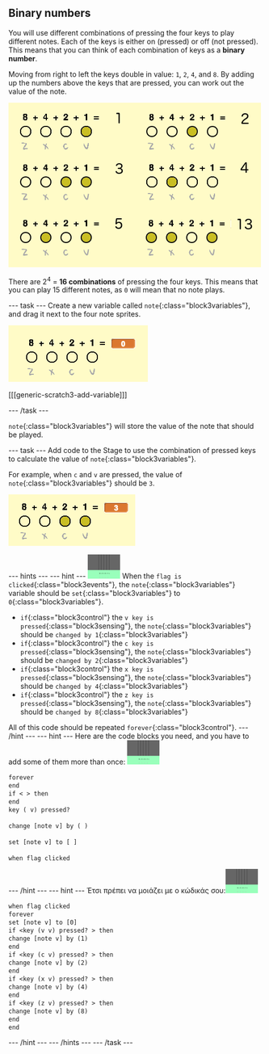 ## Binary numbers

You will use different combinations of pressing the four keys to play different notes. Each of the keys is either on (pressed) or off (not pressed). This means that you can think of each combination of keys as a **binary number**.

Moving from right to left the keys double in value: `1`, `2`, `4`, and `8`. By adding up the numbers above the keys that are pressed, you can work out the value of the note.

![Note value examples](images/note-values.png)

There are 2<sup>4</sup> = **16 combinations** of pressing the four keys. This means that you can play 15 different notes, as `0` will mean that no note plays.

\--- task \--- Create a new variable called `note`{:class="block3variables"}, and drag it next to the four note sprites.

![Note variable](images/note-create.png)

[[[generic-scratch3-add-variable]]]

\--- /task \---

`note`{:class="block3variables"} will store the value of the note that should be played.

\--- task \--- Add code to the Stage to use the combination of pressed keys to calculate the value of `note`{:class="block3variables"}.

For example, when `c` and `v` are pressed, the value of `note`{:class="block3variables"} should be `3`.

![Testing the note variable](images/note-test.png)

\--- hints \--- \--- hint \--- ![stage](images/stage.png) When the `flag is clicked`{:class="block3events"}, the `note`{:class="block3variables"} variable should be `set`{:class="block3variables"} to `0`{:class="block3variables"}.

+ `if`{:class="block3control"} the `v key is pressed`{:class="block3sensing"}, the `note`{:class="block3variables"} should be `changed by 1`{:class="block3variables"}
+ `if`{:class="block3control"} the `c key is pressed`{:class="block3sensing"}, the `note`{:class="block3variables"} should be `changed by 2`{:class="block3variables"}
+ `if`{:class="block3control"} the `x key is pressed`{:class="block3sensing"}, the `note`{:class="block3variables"} should be `changed by 4`{:class="block3variables"}
+ `if`{:class="block3control"} the `z key is pressed`{:class="block3sensing"}, the `note`{:class="block3variables"} should be `changed by 8`{:class="block3variables"}

All of this code should be repeated `forever`{:class="block3control"}. \--- /hint \--- \--- hint \--- Here are the code blocks you need, and you have to add some of them more than once: ![φάση](images/stage.png)

```blocks3
forever
end
if < > then
end
key ( v) pressed?

change [note v] by ( )

set [note v] to [ ]

when flag clicked
```

\--- /hint \--- \--- hint \--- Έτσι πρέπει να μοιάζει με ο κώδικάς σου:![φάση](images/stage.png)

```blocks3
when flag clicked
forever
set [note v] to [0]
if <key (v v) pressed? > then
change [note v] by (1)
end
if <key (c v) pressed? > then
change [note v] by (2)
end
if <key (x v) pressed? > then
change [note v] by (4)
end
if <key (z v) pressed? > then
change [note v] by (8)
end
end
```

\--- /hint \--- \--- /hints \--- \--- /task \---